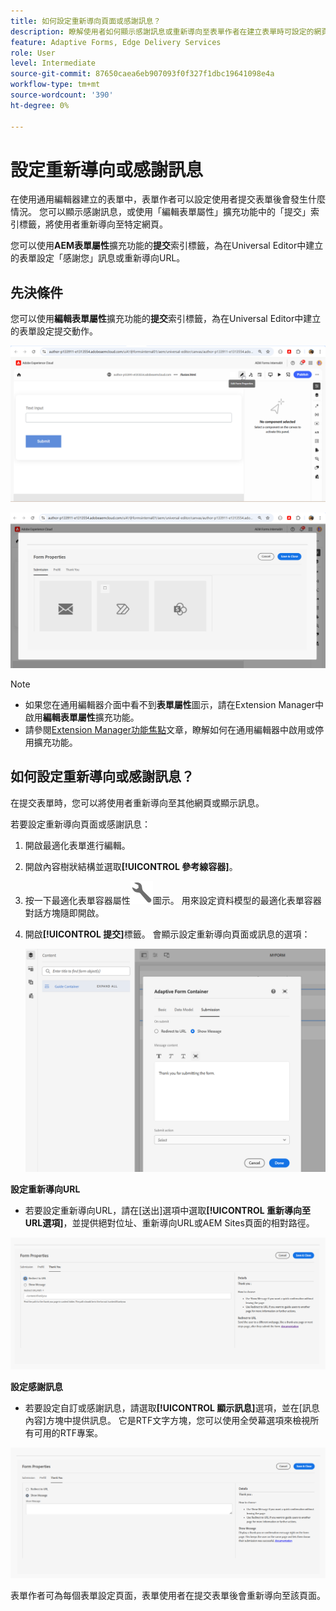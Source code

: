 ```yaml
---
title: 如何設定重新導向頁面或感謝訊息？
description: 瞭解使用者如何顯示感謝訊息或重新導向至表單作者在建立表單時可設定的網頁。
feature: Adaptive Forms, Edge Delivery Services
role: User
level: Intermediate
source-git-commit: 87650caea6eb907093f0f327f1dbc19641098e4a
workflow-type: tm+mt
source-wordcount: '390'
ht-degree: 0%

---
```


# 設定重新導向或感謝訊息

在使用通用編輯器建立的表單中，表單作者可以設定使用者提交表單後會發生什麼情況。 您可以顯示感謝訊息，或使用「編輯表單屬性」擴充功能中的「提交」索引標籤，將使用者重新導向至特定網頁。

您可以使用&#x200B;**AEM表單屬性**&#x200B;擴充功能的&#x200B;**提交**&#x200B;索引標籤，為在Universal Editor中建立的表單設定「感謝您」訊息或重新導向URL。

## 先決條件

您可以使用&#x200B;**編輯表單屬性**&#x200B;擴充功能的&#x200B;**提交**&#x200B;索引標籤，為在Universal Editor中建立的表單設定提交動作。

![表單屬性圖示](/help/forms/assets/ue-form-properties-icon.png)

![通用編輯器表單屬性](/help/forms/assets/ue-form-properties.png)

>[!NOTE]
>
> * 如果您在通用編輯器介面中看不到&#x200B;**表單屬性**&#x200B;圖示，請在Extension Manager中啟用&#x200B;**編輯表單屬性**&#x200B;擴充功能。
> * 請參閱[Extension Manager功能焦點](https://developer.adobe.com/uix/docs/extension-manager/feature-highlights/#enablingdisabling-extensions)文章，瞭解如何在通用編輯器中啟用或停用擴充功能。

## 如何設定重新導向或感謝訊息？

在提交表單時，您可以將使用者重新導向至其他網頁或顯示訊息。

若要設定重新導向頁面或感謝訊息：

1. 開啟最適化表單進行編輯。
2. 開啟內容樹狀結構並選取&#x200B;**[!UICONTROL 參考線容器]**。
3. 按一下最適化表單容器屬性![最適化表單容器屬性](/help/forms/assets/configure-icon.svg)圖示。 用來設定資料模型的最適化表單容器對話方塊隨即開啟。
4. 開啟&#x200B;**[!UICONTROL 提交]**&#x200B;標籤。 會顯示設定重新導向頁面或訊息的選項：

   ![指南容器的[提交]對話方塊以設定重新導向頁面或訊息](/help/forms/assets/adaptive-forms-core-components-redirect-page-or-thank-you-message.png)

**設定重新導向URL**

* 若要設定重新導向URL，請在[送出]選項中選取&#x200B;**[!UICONTROL 重新導向至URL選項]**，並提供絕對位址、重新導向URL或AEM Sites頁面的相對路徑。

![重新導向](/help/edge/docs/forms/universal-editor/assets/redirect-ue.png)

**設定感謝訊息**

* 若要設定自訂或感謝訊息，請選取&#x200B;**[!UICONTROL 顯示訊息]**&#x200B;選項，並在[訊息內容]方塊中提供訊息。 它是RTF文字方塊，您可以使用全熒幕選項來檢視所有可用的RTF專案。

![感謝您](/help/edge/docs/forms/universal-editor/assets/thankyou-ue.png)

表單作者可為每個表單設定頁面，表單使用者在提交表單後會重新導向至該頁面。
